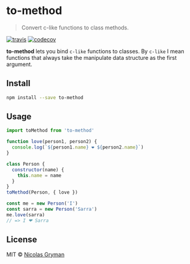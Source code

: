 # to-method

> Convert c-like functions to class methods.

[![travis][travis-image]][travis-url] [![codecov][codecov-image]][codecov-url]

[travis-image]: https://img.shields.io/travis/ngryman/to-method.svg?style=flat
[travis-url]: https://travis-ci.org/ngryman/to-method
[codecov-image]: https://img.shields.io/codecov/c/github/ngryman/to-method.svg
[codecov-url]: https://codecov.io/github/ngryman/to-method


**to-method** lets you bind `c-like` functions to classes. By `c-like` I mean
functions that always take the manipulate data structure as the first argument.


## Install

```bash
npm install --save to-method
```

## Usage

```javascript
import toMethod from 'to-method'

function love(person1, person2) {
  console.log(`${person1.name} ❤ ${person2.name}`)
}

class Person {
  constructor(name) {
    this.name = name
  }
}
toMethod(Person, { love })

const me = new Person('I')
const sarra = new Person('Sarra')
me.love(sarra)
// => I ❤ Sarra

```


## License

MIT © [Nicolas Gryman](http://ngryman.sh)
